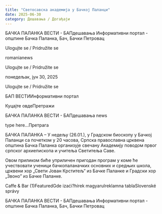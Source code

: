 ```yaml
---
title: "Светосавска aкадемија у Бачкој Паланци"
date: 2025-06-30
category: Дешавања / Догађаји
---
```


БАЧКА ПАЛАНКА ВЕСТИ - БАПдешавања Информативни портал - општине Бачка Паланка, Бач, Бачки Петровац

Ulogujte se / Pridružite se

romanianews

Ulogujte se / Pridružite se

понедељак, јун 30, 2025

Ulogujte se / Pridružite se

БАП ВЕСТИИнформативни портал

Куцајте овдеПретражи

БАЧКА ПАЛАНКА ВЕСТИ - БАПдешавања news

type here...Претрага

БАЧКА ПАЛАНКА – У недељу (26.01.), у Градском биоскопу у Бачкој Паланци са почетком у 20 часова, Српска православна црквена општина Бачка Паланка организује свечану Академију поводом првог српског архиепископа и учитеља Светитеља Саве.

Овом приликом биће уприличен пригодан програм у коме ће учествовати ученици бачкопаланачких основних и средњих школа, црквени хор „Свети Јован Крститељ“ из Бачке Паланке и Градски хор „Звоно” из Бачке Паланке.

Caffe & Bar (1)FeaturedGde izaći?hírek magyarulreklamna tablaSlovenské správy

БАЧКА ПАЛАНКА ВЕСТИ - БАПдешавања Информативни портал - општине Бачка Паланка, Бач, Бачки Петровац
